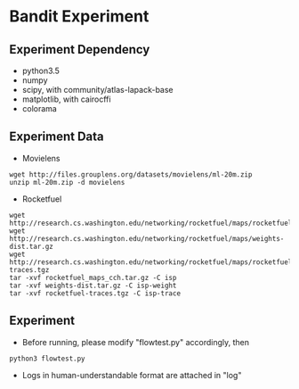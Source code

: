 # Bandit Experiment

## Experiment Dependency

* python3.5
* numpy
* scipy, with community/atlas-lapack-base
* matplotlib, with cairocffi
* colorama

## Experiment Data

* Movielens

``` 
wget http://files.grouplens.org/datasets/movielens/ml-20m.zip
unzip ml-20m.zip -d movielens
```

* Rocketfuel

```
wget http://research.cs.washington.edu/networking/rocketfuel/maps/rocketfuel_maps_cch.tar.gz
wget http://research.cs.washington.edu/networking/rocketfuel/maps/weights-dist.tar.gz
wget http://research.cs.washington.edu/networking/rocketfuel/maps/rocketfuel-traces.tgz
tar -xvf rocketfuel_maps_cch.tar.gz -C isp
tar -xvf weights-dist.tar.gz -C isp-weight
tar -xvf rocketfuel-traces.tgz -C isp-trace
```

## Experiment

* Before running, please modify "flowtest.py" accordingly, then

```
python3 flowtest.py
```

* Logs in human-understandable format are attached in "log"

